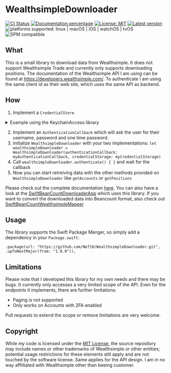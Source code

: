 # WealthsimpleDownloader

[![CI Status](https://github.com/Nef10/WealthsimpleDownloader/workflows/CI/badge.svg?event=push)](https://github.com/Nef10/WealthsimpleDownloader/actions?query=workflow%3A%22CI%22) [![Documentation percentage](https://nef10.github.io/WealthsimpleDownloader/badge.svg)](https://nef10.github.io/WealthsimpleDownloader/) [![License: MIT](https://img.shields.io/github/license/Nef10/WealthsimpleDownloader)](https://github.com/Nef10/WealthsimpleDownloader/blob/main/LICENSE) [![Latest version](https://img.shields.io/github/v/release/Nef10/WealthsimpleDownloader?label=SemVer&sort=semver)](https://github.com/Nef10/WealthsimpleDownloader/releases) ![platforms supported: linux | macOS | iOS | watchOS | tvOS](https://img.shields.io/badge/platform-linux%20%7C%20macOS%20%7C%20iOS%20%7C%20watchOS%20%7C%20tvOS-blue) ![SPM compatible](https://img.shields.io/badge/SPM-compatible-blue)

## What

This is a small library to download data from Wealthsimple. It does not support Wealthsimple Trade and currently only supports downloading positions. The documentation of the Wealthsimple API I am using can be found at https://developers.wealthsimple.com/. To authenticate I am using the same client id as their web site, which uses the same API as backend.

## How

1) Implement a `CredentialStore` 
<details>
  <summary>Example using the KeychainAccess library</summary>
  
  ```swift
import KeychainAccess
    
class KeyChainCredentialStorage: CredentialStorage {

    let keychain = Keychain(service: "XYZ")

    func save(_ value: String, for key: String) {
        keychain[key] = value
    }

    func read(_ key: String) -> String? {
        keychain[key]
    }

}
  ```
</details>

2) Implement an `AuthenticationCallback` which will ask the user for their username, password and one time password.
3) Initialize `WealthsimpleDownloader` with your two implementations: `let wealthsimpleDownloader = WealthsimpleDownloader(authenticationCallback: myAuthenticationCallback, credentialStorage: myCredentialStorage)`
4) Call `wealthsimpleDownloader.authenticate() { }` and wait for the callback
5) Now you can start retreiving data with the other methods provided on `WealthsimpleDownloader` like `getAccounts` or `getPositions`

Please check out the complete documentation [here](https://nef10.github.io/WealthsimpleDownloader/). You can also have a look at the [SwiftBeanCountDownloaderApp](https://github.com/Nef10/SwiftBeanCountDownloaderApp) which uses this library. If you want to convert the downloaded data into Beancount format, also check out [SwiftBeanCountWealthsimpleMapper](https://github.com/Nef10/SwiftBeanCountWealthsimpleMapper)

## Usage

The library supports the Swift Package Manger, so simply add a dependency in your `Package.swift`:

```
.package(url: "https://github.com/Nef10/WealthsimpleDownloader.git", .upToNextMajor(from: "1.0.0")),
```

## Limitations

Please note that I developed this library for my own needs and there may be bugs. It currently only accesses a very limited scope of the API. Even for the endpoints it implements, there are further limitations:

* Paging is not supported 
* Only works on Accounts with 2FA enabled

Pull requests to extend the scope or remove limitations are very welcome.

## Copyright

While my code is licensed under the [MIT License](https://github.com/Nef10/WealthsimpleDownloader/blob/main/LICENSE), the source repository may include names or other trademarks of Wealthsimple or other entities; potential usage restrictions for these elements still apply and are not touched by the software license. Same applies for the API design. I am in no way affilliated with Wealthsimple other than beeing customer.
